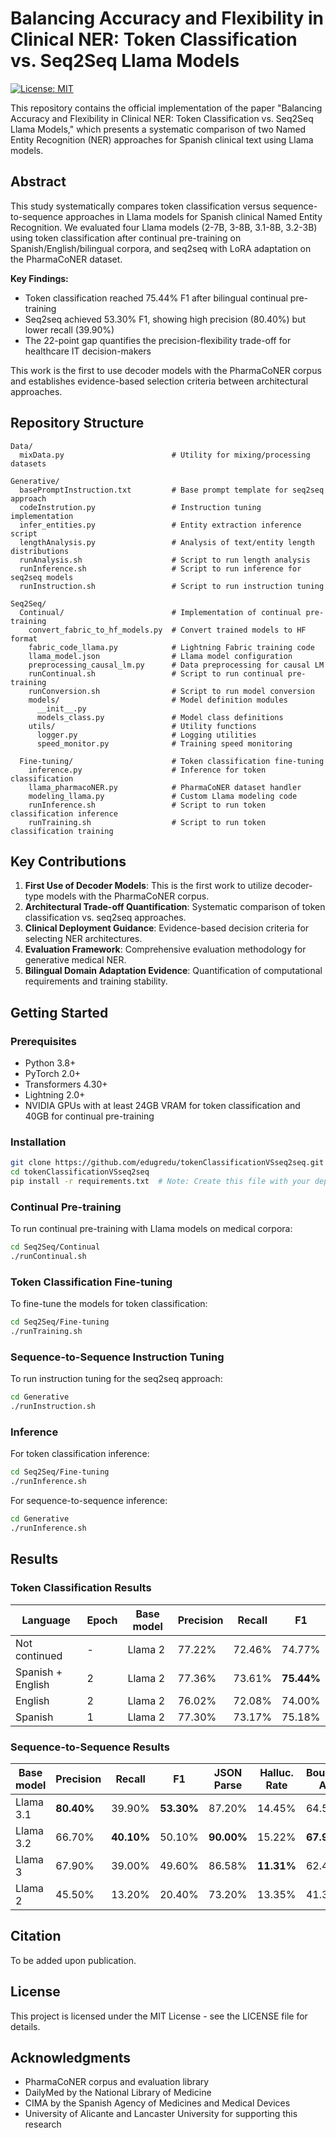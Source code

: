 # Balancing Accuracy and Flexibility in Clinical NER: Token Classification vs. Seq2Seq Llama Models

[![License: MIT](https://img.shields.io/badge/License-MIT-yellow.svg)](https://opensource.org/licenses/MIT)

This repository contains the official implementation of the paper "Balancing Accuracy and Flexibility in Clinical NER: Token Classification vs. Seq2Seq Llama Models," which presents a systematic comparison of two Named Entity Recognition (NER) approaches for Spanish clinical text using Llama models.

## Abstract

This study systematically compares token classification versus sequence-to-sequence approaches in Llama models for Spanish clinical Named Entity Recognition. We evaluated four Llama models (2-7B, 3-8B, 3.1-8B, 3.2-3B) using token classification after continual pre-training on Spanish/English/bilingual corpora, and seq2seq with LoRA adaptation on the PharmaCoNER dataset. 

**Key Findings:**
- Token classification reached 75.44% F1 after bilingual continual pre-training
- Seq2seq achieved 53.30% F1, showing high precision (80.40%) but lower recall (39.90%)
- The 22-point gap quantifies the precision-flexibility trade-off for healthcare IT decision-makers

This work is the first to use decoder models with the PharmaCoNER corpus and establishes evidence-based selection criteria between architectural approaches.

## Repository Structure

```
Data/
  mixData.py                        # Utility for mixing/processing datasets

Generative/
  basePromptInstruction.txt         # Base prompt template for seq2seq approach
  codeInstrution.py                 # Instruction tuning implementation
  infer_entities.py                 # Entity extraction inference script
  lengthAnalysis.py                 # Analysis of text/entity length distributions
  runAnalysis.sh                    # Script to run length analysis
  runInference.sh                   # Script to run inference for seq2seq models
  runInstruction.sh                 # Script to run instruction tuning

Seq2Seq/
  Continual/                        # Implementation of continual pre-training
    convert_fabric_to_hf_models.py  # Convert trained models to HF format
    fabric_code_llama.py            # Lightning Fabric training code
    llama_model.json                # Llama model configuration
    preprocessing_causal_lm.py      # Data preprocessing for causal LM
    runContinual.sh                 # Script to run continual pre-training
    runConversion.sh                # Script to run model conversion
    models/                         # Model definition modules
      __init__.py
      models_class.py               # Model class definitions
    utils/                          # Utility functions
      logger.py                     # Logging utilities
      speed_monitor.py              # Training speed monitoring

  Fine-tuning/                      # Token classification fine-tuning
    inference.py                    # Inference for token classification
    llama_pharmacoNER.py            # PharmaCoNER dataset handler
    modeling_llama.py               # Custom Llama modeling code
    runInference.sh                 # Script to run token classification inference
    runTraining.sh                  # Script to run token classification training
```

## Key Contributions

1. **First Use of Decoder Models**: This is the first work to utilize decoder-type models with the PharmaCoNER corpus.
2. **Architectural Trade-off Quantification**: Systematic comparison of token classification vs. seq2seq approaches.
3. **Clinical Deployment Guidance**: Evidence-based decision criteria for selecting NER architectures.
4. **Evaluation Framework**: Comprehensive evaluation methodology for generative medical NER.
5. **Bilingual Domain Adaptation Evidence**: Quantification of computational requirements and training stability.

## Getting Started

### Prerequisites

- Python 3.8+
- PyTorch 2.0+
- Transformers 4.30+
- Lightning 2.0+
- NVIDIA GPUs with at least 24GB VRAM for token classification and 40GB for continual pre-training

### Installation

```bash
git clone https://github.com/edugredu/tokenClassificationVSseq2seq.git
cd tokenClassificationVSseq2seq
pip install -r requirements.txt  # Note: Create this file with your dependencies
```

### Continual Pre-training

To run continual pre-training with Llama models on medical corpora:

```bash
cd Seq2Seq/Continual
./runContinual.sh
```

### Token Classification Fine-tuning

To fine-tune the models for token classification:

```bash
cd Seq2Seq/Fine-tuning
./runTraining.sh
```

### Sequence-to-Sequence Instruction Tuning

To run instruction tuning for the seq2seq approach:

```bash
cd Generative
./runInstruction.sh
```

### Inference

For token classification inference:
```bash
cd Seq2Seq/Fine-tuning
./runInference.sh
```

For sequence-to-sequence inference:
```bash
cd Generative
./runInference.sh
```

## Results

### Token Classification Results

| Language | Epoch | Base model | Precision | Recall | F1 |
|----------|-------|------------|-----------|--------|-----|
| Not continued | - | Llama 2 | 77.22% | 72.46% | 74.77% |
| Spanish + English | 2 | Llama 2 | 77.36% | 73.61% | **75.44%** |
| English | 2 | Llama 2 | 76.02% | 72.08% | 74.00% |
| Spanish | 1 | Llama 2 | 77.30% | 73.17% | 75.18% |

### Sequence-to-Sequence Results

| Base model | Precision | Recall | F1 | JSON Parse | Halluc. Rate | Boundary Acc. | Format Comp. |
|------------|-----------|--------|-----|------------|--------------|---------------|--------------|
| Llama 3.1 | **80.40%** | 39.90% | **53.30%** | 87.20% | 14.45% | 64.56% | 99.54% |
| Llama 3.2 | 66.70% | **40.10%** | 50.10% | **90.00%** | 15.22% | **67.93%** | 99.56% |
| Llama 3 | 67.90% | 39.00% | 49.60% | 86.58% | **11.31%** | 62.44% | **100.00%** |
| Llama 2 | 45.50% | 13.20% | 20.40% | 73.20% | 13.35% | 41.33% | 97.81% |

## Citation

To be added upon publication.

## License

This project is licensed under the MIT License - see the LICENSE file for details.

## Acknowledgments

- PharmaCoNER corpus and evaluation library
- DailyMed by the National Library of Medicine
- CIMA by the Spanish Agency of Medicines and Medical Devices
- University of Alicante and Lancaster University for supporting this research
